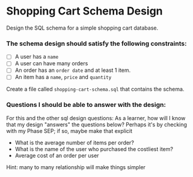 # Shopping Cart Schema Design

Design the SQL schema for a simple shopping cart database.

### The schema design should satisfy the following constraints:

- [ ] A user has a `name`
- [ ] A user can have many orders
- [ ] An order has an `order date` and at least 1 item.
- [ ] An item has a `name`, `price` and `quantity`

Create a file called `shopping-cart-schema.sql` that contains the schema.

### Questions I should be able to answer with the design:

For this and the other sql design questions:
As a learner, how will I know that my design "answers" the questions below? Perhaps it's by checking with my Phase SEP; if so, maybe make that explicit

- What is the average number of items per order?
- What is the name of the user who purchased the costliest item?
- Average cost of an order per user

Hint: many to many relationship will make things simpler
